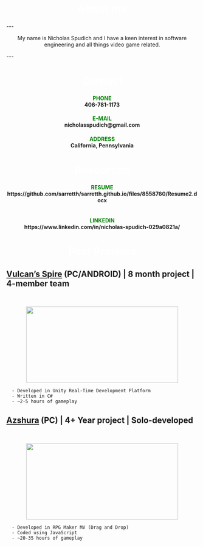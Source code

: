 <h1 align = "center">
  <font color="white">About me</font>
    </h1>
---
<p align = "center">
  My name is Nicholas Spudich and I have a keen interest in software engineering and all things video game related.
</p>
---
<h1 align = "center">
  <font color="white">Contact</font>
    </h1>


<h4 align="center">
  <font color="green">PHONE</font>
  <br>
  406-781-1173
</h4>
<h4 align="center">  
  <font color="green">E-MAIL</font> 
  <br>
  nicholasspudich@gmail.com
</h4>
<h4 align="center">  
  <font color="green">ADDRESS</font>
  <br>
  California, Pennsylvania
</h4>



<h1 align = "center">
  <font color="white">Resources</font>
    </h1>
<h4 align="center">
  <font color="green">RESUME</font>
  <br>
    https://github.com/sarretth/sarretth.github.io/files/8558760/Resume2.docx
  <br><br>
</h4>

<h4 align="center">
  <font color="green">LINKEDIN</font>
  <br>
    https://www.linkedin.com/in/nicholas-spudich-029a0821a/
</h4>

<h1 align = "center">
  <font color="white">Past Projects</font>
    </h1>

  ## [Vulcan’s Spire](https://streamable.com/uqlbdo) (PC/ANDROID) | 8 month project | 4-member team 
  <br>
  <p align = "center">
  <img src="https://user-images.githubusercontent.com/64248034/165195624-c0ae09d8-3f07-4c74-bf3f-7a43e26652aa.png" width="400" height="200">
  </p>
      
      - Developed in Unity Real-Time Development Platform
      - Written in C#
      - ~2-5 hours of gameplay


  ## [Azshura](https://forums.rpgmakerweb.com/index.php?threads/azshura-1-0.132229/) (PC) | 4+ Year project | Solo-developed
  <br>
  <p align = "center">
    <img src="https://user-images.githubusercontent.com/64248034/165196535-d897d503-79d9-4ffa-8c62-300cbfc932b0.png" width="400" height="200">
  </p>
  
      - Developed in RPG Maker MV (Drag and Drop)
      - Coded using JavaScript
      - ~20-35 hours of gameplay
